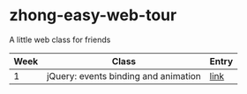 # zhong-easy-web-tour

A little web class for friends

Week | Class | Entry
---- | ---- | ----
1 | jQuery: events binding and animation | [link](./week1/index.html)